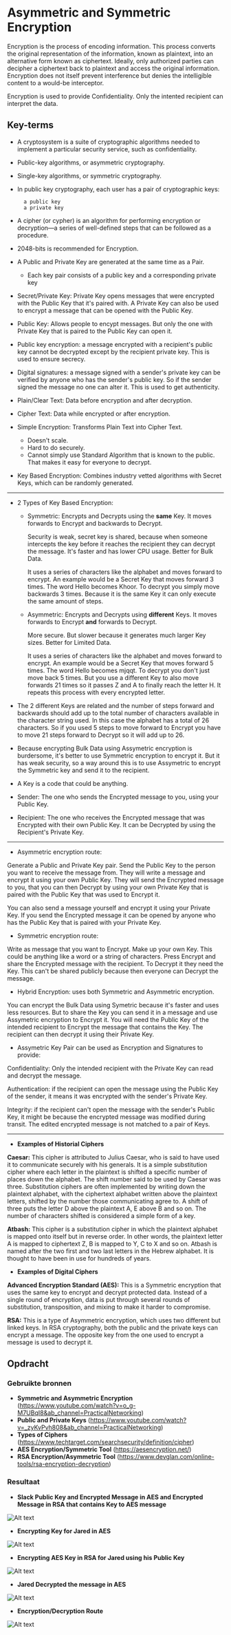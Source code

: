 # Asymmetric and Symmetric Encryption
Encryption is the process of encoding information. This process converts the original representation of the information, known as plaintext, into an alternative form known as ciphertext. Ideally, only authorized parties can decipher a ciphertext back to plaintext and access the original information. Encryption does not itself prevent interference but denies the intelligible content to a would-be interceptor. 

Encryption is used to provide Confidentiality. Only the intented recipient can interpret the data. 

## Key-terms
* A cryptosystem is a suite of cryptographic algorithms needed to implement a particular security service, such as confidentiality.
* Public-key algorithms, or asymmetric cryptography.
* Single-key algorithms, or symmetric cryptography.
* In public key cryptography, each user has a pair of cryptographic keys:

        a public key
        a private key

* A cipher (or cypher) is an algorithm for performing encryption or decryption—a series of well-defined steps that can be followed as a procedure.
* 2048-bits is recommended for Encryption.   
* A Public and Private Key are generated at the same time as a Pair. 
    * Each key pair consists of a public key and a corresponding private key
* Secret/Private Key: Private Key opens messages that were encrypted with the Public Key that it's paired with. A Private Key can also be used to encrypt a message that can be opened with the Public Key.
* Public Key: Allows people to encypt messages. But only the one with Private Key that is paired to the Public Key can open it.

* Public key encryption: a message encrypted with a recipient's public key cannot be decrypted except by the recipient private key. This is used to ensure secrecy.
* Digital signatures: a message signed with a sender's private key can be verified by anyone who has the sender's public key. 
So if the sender signed the message no one can alter it. This is used to get authenticity.
* Plain/Clear Text: Data before encryption and after decryption.
* Cipher Text: Data while encrypted or after encryption.
* Simple Encryption: Transforms Plain Text into Cipher Text.
        
  * Doesn't scale.
  * Hard to do securely.
  * Cannot simply use Standard Algorithm that is known to the public. That makes it easy for everyone to decrypt.
* Key Based Encryption: Combines industry vetted algorithms with Secret Keys, which can be randomly generated.

---

* 2 Types of Key Based Encryption: 

    * Symmetric: Encrypts and Decrypts using the __same__ Key. It moves forwards to Encrypt and backwards to Decrypt. 
    
      Security is weak, secret key is shared, because when someone intercepts the key before it reaches the recipient they can decrypt the message. It's faster and has lower CPU usage. Better for Bulk Data.

      It uses a series of characters like the alphabet and moves forward to encrypt. An example would be a Secret Key that moves forward 3 times. The word Hello becomes Khoor. To decrypt you simply move backwards 3 times. Because it is the same Key it can only execute the same amount of steps.
       
   * Asymmetric: Encrypts and Decrypts using __different__ Keys. It moves forwards to Encrypt __and__ forwards to Decrypt. 
    
     More secure. But slower because it generates much larger Key sizes. Better for Limited Data.

     It uses a series of characters like the alphabet and moves forward to encrypt. An example would be a Secret Key that moves forward 5 times. The word Hello becomes mjqqt. To decrypt you don't just move back 5 times. But you use a different Key to also move forwards 21 times so it passes Z and A to finally reach the letter H. It repeats this process with every encrypted letter.

* The 2 different Keys are related and the number of steps forward and backwards should add up to the total number of characters available in the character string used. In this case the alphabet has a total of 26 characters. So if you used 5 steps to move forward to Encrypt you have to move 21 steps forward to Decrypt so it will add up to 26.

* Because encrypting Bulk Data using Assymetric encryption is burdersome, it's better to use Symmetric encryption to encrypt it. But it has weak security, so a way around this is to use Assymetric to encrypt the Symmetric key and send it to the recipient.

* A Key is a code that could be anything.

* Sender: The one who sends the Encrypted message to you, using your Public Key.

* Recipient: The one who receives the Encrypted message that was Encrypted with their own Public Key. It can be Decrypted by using the Recipient's Private Key.

---

* Asymmetric encryption route:

Generate a Public and Private Key pair. Send the Public Key to the person you want to receive the message from. They will write a message and encrypt it using your own Public Key. They will send the Encrypted message to you, that you can then Decrypt by using your own Private Key that is paired with the Public Key that was used to Encrypt it.

You can also send a message yourself and encrypt it using your Private Key. If you send the Encrypted message it can be opened by anyone who has the Public Key that is paired with your Private Key.

* Symmetric encryption route: 

Write as message that you want to Encrypt. Make up your own Key.
This could be anything like a word or a string of characters. Press Encrypt and share the Encrypted message with the recipient.
To Decrypt it they need the Key. This can't be shared publicly because then everyone can Decrypt the message. 

* Hybrid Encryption: uses both Symmetric and Asymmetric encryption. 

You can encrypt the Bulk Data using Symetric because it's faster and uses less resources. But to share the Key you can send it in a message and use Assymetric encryption to Encrypt it. You will need the Public Key of the intended recipient to Encrypt the message that contains the Key. The recipient can then decrypt it using their Private Key.

* Assymetric Key Pair can be used as Encryption and Signatures to provide:

Confidentiality: Only the intended recipient with the Private Key can read and decrypt the message.
    
Authentication: if the recipient can open the message using the Public Key of the sender, 
        it means it was encrypted with the sender's Private Key. 

Integrity: if the recipient can't open the message with the sender's Public Key, it might be because the encrypted message was modified during transit.  The edited encrypted message is not matched to a pair of Keys.

---

* __Examples of Historial Ciphers__

__Caesar:__ This cipher is attributed to Julius Caesar, who is said to have used it to communicate securely with his generals.  It is a simple substitution cipher where each letter in the plaintext is shifted a specific number of places down the alphabet.  The shift number said to be used by Caesar was three.  Substitution ciphers are often implemented by writing down the plaintext alphabet, with the ciphertext alphabet written above the plaintext letters, shifted by the number those communicating agree to.  A shift of three puts the letter D above the plaintext A, E above B and so on.  The number of characters shifted is considered a simple form of a key.

__Atbash:__ This cipher is a substitution cipher in which the plaintext alphabet is mapped onto itself but in reverse order. In other words, the plaintext letter A is mapped to ciphertext Z, B is mapped to Y, C to X and so on. Atbash is named after the two first and two last letters in the Hebrew alphabet. It is thought to have been in use for hundreds of years.

* __Examples of Digital Ciphers__

__Advanced Encryption Standard (AES):__ This is a Symmetric encryption that uses the same key to encrypt and decrypt protected data. 
Instead of a single round of encryption, data is put through several rounds of substitution, transposition, and mixing to make it harder to compromise.

__RSA:__ This is a type of Asymmetric encryption, which uses two different but linked keys. In RSA cryptography, both the public and the private keys can encrypt a message. The opposite key from the one used to encrypt a message is used to decrypt it.

## Opdracht
### Gebruikte bronnen
* __Symmetric and Asymmetric Encryption__ (https://www.youtube.com/watch?v=o_g-M7UBqI8&ab_channel=PracticalNetworking)
* __Public and Private Keys__ (https://www.youtube.com/watch?v=_zyKvPvh808&ab_channel=PracticalNetworking)
* __Types of Ciphers__ (https://www.techtarget.com/searchsecurity/definition/cipher)
* __AES Encryption/Symmetric Tool__ (https://aesencryption.net/)
* __RSA Encryption/Asymmetric Tool__ (https://www.devglan.com/online-tools/rsa-encryption-decryption)

### Resultaat

* __Slack Public Key and Encrypted Message in AES and Encrypted Message in RSA that contains Key to AES message__

![Alt text](../00_includes/03_SlackSymmetric.JPG)

* __Encrypting Key for Jared in AES__

![Alt text](../00_includes/03_AESencryption.JPG)

* __Encrypting AES Key in RSA for Jared using his Public Key__

![Alt text](../00_includes/03_AsymmetricKeyEncryption.JPG)

* __Jared Decrypted the message in AES__

![Alt text](../00_includes/03_JaredDecrypted.png)

* __Encryption/Decryption Route__

![Alt text](../00_includes/03_cryptography.jpg)
